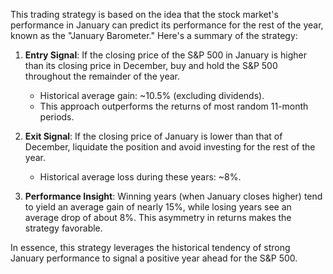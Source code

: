 This trading strategy is based on the idea that the stock market's performance in January can predict its performance for the rest of the year, known as the "January Barometer." Here's a summary of the strategy:

1. **Entry Signal**: If the closing price of the S&P 500 in January is higher than its closing price in December, buy and hold the S&P 500 throughout the remainder of the year.
   - Historical average gain: ~10.5% (excluding dividends).
   - This approach outperforms the returns of most random 11-month periods.

2. **Exit Signal**: If the closing price of January is lower than that of December, liquidate the position and avoid investing for the rest of the year.
   - Historical average loss during these years: ~8%.

3. **Performance Insight**: Winning years (when January closes higher) tend to yield an average gain of nearly 15%, while losing years see an average drop of about 8%. This asymmetry in returns makes the strategy favorable.

In essence, this strategy leverages the historical tendency of strong January performance to signal a positive year ahead for the S&P 500.
